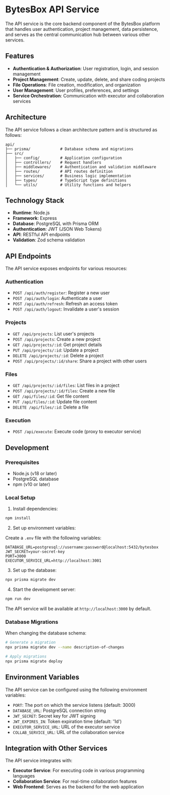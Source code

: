 # BytesBox API Service

The API service is the core backend component of the BytesBox platform that handles user authentication, project management, data persistence, and serves as the central communication hub between various other services.

## Features

- **Authentication & Authorization**: User registration, login, and session management
- **Project Management**: Create, update, delete, and share coding projects
- **File Operations**: File creation, modification, and organization
- **User Management**: User profiles, preferences, and settings
- **Service Orchestration**: Communication with executor and collaboration services

## Architecture

The API service follows a clean architecture pattern and is structured as follows:

```
api/
├── prisma/             # Database schema and migrations
├── src/
│   ├── config/         # Application configuration
│   ├── controllers/    # Request handlers
│   ├── middlewares/    # Authentication and validation middleware
│   ├── routes/         # API routes definition
│   ├── services/       # Business logic implementation
│   ├── types/          # TypeScript type definitions
│   └── utils/          # Utility functions and helpers
```

## Technology Stack

- **Runtime**: Node.js
- **Framework**: Express
- **Database**: PostgreSQL with Prisma ORM
- **Authentication**: JWT (JSON Web Tokens)
- **API**: RESTful API endpoints
- **Validation**: Zod schema validation

## API Endpoints

The API service exposes endpoints for various resources:

### Authentication
- `POST /api/auth/register`: Register a new user
- `POST /api/auth/login`: Authenticate a user
- `POST /api/auth/refresh`: Refresh an access token
- `POST /api/auth/logout`: Invalidate a user's session

### Projects
- `GET /api/projects`: List user's projects
- `POST /api/projects`: Create a new project
- `GET /api/projects/:id`: Get project details
- `PUT /api/projects/:id`: Update a project
- `DELETE /api/projects/:id`: Delete a project
- `POST /api/projects/:id/share`: Share a project with other users

### Files
- `GET /api/projects/:id/files`: List files in a project
- `POST /api/projects/:id/files`: Create a new file
- `GET /api/files/:id`: Get file content
- `PUT /api/files/:id`: Update file content
- `DELETE /api/files/:id`: Delete a file

### Execution
- `POST /api/execute`: Execute code (proxy to executor service)

## Development

### Prerequisites

- Node.js (v18 or later)
- PostgreSQL database
- npm (v10 or later)

### Local Setup

1. Install dependencies:

```bash
npm install
```

2. Set up environment variables:

Create a `.env` file with the following variables:
```
DATABASE_URL=postgresql://username:password@localhost:5432/bytesbox
JWT_SECRET=your-secret-key
PORT=3000
EXECUTOR_SERVICE_URL=http://localhost:3001
```

3. Set up the database:

```bash
npx prisma migrate dev
```

4. Start the development server:

```bash
npm run dev
```

The API service will be available at `http://localhost:3000` by default.

### Database Migrations

When changing the database schema:

```bash
# Generate a migration
npx prisma migrate dev --name description-of-changes

# Apply migrations
npx prisma migrate deploy
```

## Environment Variables

The API service can be configured using the following environment variables:

- `PORT`: The port on which the service listens (default: 3000)
- `DATABASE_URL`: PostgreSQL connection string
- `JWT_SECRET`: Secret key for JWT signing
- `JWT_EXPIRES_IN`: Token expiration time (default: '1d')
- `EXECUTOR_SERVICE_URL`: URL of the executor service
- `COLLAB_SERVICE_URL`: URL of the collaboration service

## Integration with Other Services

The API service integrates with:

- **Executor Service**: For executing code in various programming languages
- **Collaboration Service**: For real-time collaboration features
- **Web Frontend**: Serves as the backend for the web application